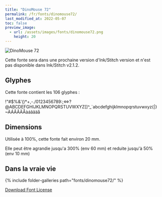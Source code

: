 ```yaml
---
title: "DinoMouse 72"
permalink: /fr/fonts/dinomouse72/
last_modified_at: 2022-05-07
toc: false
preview_image:
  - url: /assets/images/fonts/dinomouse72.png
    height: 20
---
```


![DinoMouse 72](/assets/images/fonts/dinomouse72.png)

Cette fonte sera dans une prochaine version d'Ink/Stitch version et n'est pas disponible dans Ink/Stitch v2.1.2.

## Glyphes

Cette fonte contient les 106 glyphes :
	
!"#$%&'()*+,-./0123456789:;<=>?@ABCDEFGHIJKLMNOPQRSTUVWXYZ[\]^_`abcdefghijklmnopqrstuvwxyz{|}~ÀÁÂÃÄÅàáâãäå

## Dimensions

Utilisée à 100%, cette fonte fait environ 20 mm.

Elle peut être agrandie jusqu'a 300% (env 60 mm) et reduite jusqu'à  50% (env 10 mm)

## Dans la vraie vie

{% include folder-galleries path="fonts/dinomouse72/" %}



[Download Font License](https://github.com/inkstitch/inkstitch/tree/main/fonts/dinomouse72/LICENSE)
